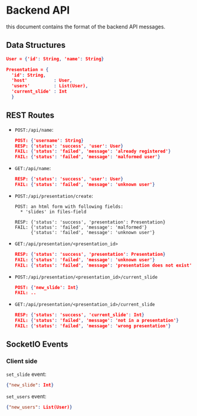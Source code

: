 # Backend API

this document contains the format of the backend API messages.

## Data Structures

```json
User = {'id': String, 'name': String}

Presentation = {
  'id': String, 
  'host'          : User,
  'users'         : List(User),
  'current_slide' : Int
  }
```

## REST Routes

* `POST:/api/name`:
  ```json
  POST: {'username': String}
  RESP: {'status': 'success', 'user': User}
  FAIL: {'status': 'failed', 'message': 'already registered'}
  FAIL: {'status': 'failed', 'message': 'malformed user'}
  ```
* `GET:/api/name`:
  ```json
  RESP: {'status': 'success', 'user': User}
  FAIL: {'status': 'failed', 'message': 'unknown user'}
  ```
* `POST:/api/presentation/create`:
  ```
  POST: an html form with following fields:
    * 'slides' in files-field

  RESP: {'status': 'success', 'presentation': Presentation}
  FAIL: {'status': 'failed', 'message': 'malformed'}
        {'status': 'failed', 'message': 'unknown user'}
  ```
* `GET:/api/presentation/<presentation_id>`
  ```json
  RESP: {'status': 'success', 'presentation': Presentation}
  FAIL: {'status': 'failed', 'message': 'unknown user'}
  FAIL: {'status': 'failed', 'message': 'presentation does not exist'}
  ```
* `POST:/api/presentation/<presentation_id>/current_slide`
  ```json
  POST: {'new_slide': Int}
  FAIL: ..
  ```
* `GET:/api/presentation/<presentation_id>/current_slide`
  ```json
  RESP: {'status': 'success', 'current_slide': Int}
  FAIL: {'status': 'failed', 'message': 'not in a presentation'}
  FAIL: {'status': 'failed', 'message': 'wrong presentation'}
  ```

## SocketIO Events
### Client side

`set_slide` event:
```json
{"new_slide": Int}
```

`set_users` event:
```json
{"new_users": List(User)}
```
